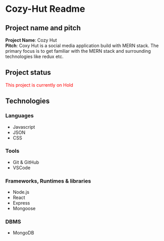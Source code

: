 
# Cozy-Hut Readme

## Project name and pitch
**Project Name**: Cozy Hut
</br>
**Pitch**: Coxy Hut is a social media application build with MERN stack. The primary focus is to get familiar with the MERN stack and surrounding technologies like redux etc.

## Project status
<p style="color:red">This project is currently on Hold</p>

## Technologies
### Languages
<ul>
  <li>Javascript</li>
  <li>JSON</li>
  <li>CSS</li>
</ul>

### Tools
<ul>
  <li>Git & GitHub </li>
  <li>VSCode</li>
</ul>

### Frameworks, Runtimes & libraries 
<ul>
  <li>Node.js</li>
  <li>React</li>
  <li>Express</li>
  <li>Mongoose</li>
</ul>

### DBMS
<ul>
  <li>MongoDB</li>
</ul>

